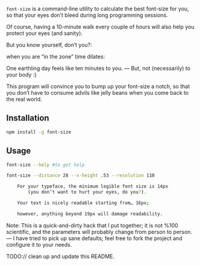 `font-size` is a command-line utility to calculate the best font-size for you, so that your eyes don’t bleed during long programming sessions. 

Of course, having a 10-minute walk every couple of hours will also help you protect your eyes (and sanity). 

But you know yourself, don’t you?:

when you are “in the zone” time dilates: 

One earthling day feels like ten minutes to you. — But, not (necessarily) to your body :) 

This program will convince you to bump up your font-size a notch, so that you don’t have to consume advils like jelly beans when you come back to the real world.

## Installation

```bash
npm install -g font-size
```

## Usage

```bash
font-size --help #to get help

font-size --distance 28 --x-height .53 --resolution 110

    For your typeface, the minimum legible font size is 14px
        (you don’t want to hurt your eyes, do you?).

    Your text is nicely readable starting from… 16px;

    however, anything beyond 19px will damage readability.
```

Note: This is a quick-and-dirty hack that I put together; it is not %100 scientific, and the parameters will probably change from person to person. — I have tried to pick up sane defaults; feel free to fork the project and configure it to your needs.

TODO:// clean up and update this README.
